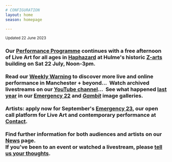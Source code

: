 ```yaml
---
# CONFIGURATION
layout: home
season: homepage

---
```

<small>Updated 22 June 2023</small>        
### Our [Performance Programme](/current/2023) continues with a free afternoon of Live Art for all ages in [Haphazard](/current/2023-haphazard) at Hulme's historic <a href="https://z-arts.org/events/haphazard-2" target="_blank">Z-arts</a> building on Sat 22 July, Noon-3pm.<br><br>Read our <a href="https://wordofwarning.posthaven.com" target="_blank">Weekly Warning</a> to discover more live and online performance in Manchester + beyond…&nbsp;&nbsp;Watch archived livestreams on our <a href="https://youtube.com/@warnmcr" target="_blank">YouTube channel</a>…&nbsp;&nbsp;See what happened [last year](/archive/2022) in our [Emergency 22](/galleries/2022-emergency) and [*Gambit*](/galleries/2022-gambit) image galleries.<br><br>Artists: apply now for September's [Emergency 23](/hab/emergency), our open call platform for Live Art and contemporary performance at <a href="https://contactmcr.com" target="_blank">Contact</a>.<br><br>Find further information for both audiences and artists on our [News](/news) page.<br>If you've been to an event or watched a livestream, please <a href="http://bit.ly/warnmcrfeedback" target="_blank">tell us your thoughts</a>.
